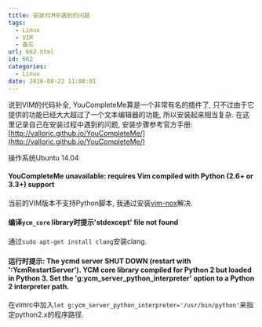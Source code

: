 ```yaml
---
title: 安装YCM中遇到的问题
tags:
  - Linux
  - VIM
  - 备忘
url: 662.html
id: 662
categories:
  - Linux
date: 2016-08-22 11:08:01
---
```


说到VIM的代码补全, YouCompleteMe算是一个非常有名的插件了, 只不过由于它提供的功能已经大大超过了一个文本编辑器的功能, 所以安装起来相当复杂. 在这里记录自己在安装过程中遇到的问题, 安装步骤参考官方手册: [http://valloric.github.io/YouCompleteMe/](http://valloric.github.io/YouCompleteMe/)

操作系统Ubuntu 14.04

#### YouCompleteMe unavailable: requires Vim compiled with Python (2.6+ or 3.3+) support

当前的VIM版本不支持Python脚本, 我通过安装[vim-nox](http://packages.ubuntu.com/Trusty/editors/vim-nox)解决.

#### 编译`ycm_core` library时提示'stdexcept' file not found

通过`sudo apt-get install clang`安装clang.

#### 运行时提示: The ycmd server SHUT DOWN (restart with ':YcmRestartServer'). YCM core library compiled for Python 2 but loaded in Python 3\. Set the 'g:ycm_server_python_interpreter' option to a Python 2 interpreter path.

在vimrc中加入`let g:ycm_server_python_interpreter='/usr/bin/python'`来指定python2.x的程序路径.